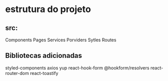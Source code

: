 # estrutura do projeto

## src:

Components
Pages
Services
Porviders
Sytles
Routes

## Bibliotecas adicionadas

styled-components
axios
yup
react-hook-form
@hookform/resolvers
react-router-dom
react-toastify
